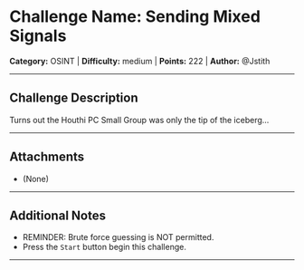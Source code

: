 # Challenge Name: Sending Mixed Signals

**Category:** OSINT | **Difficulty:** medium | **Points:** 222 | **Author:** @Jstith

---

## Challenge Description

Turns out the Houthi PC Small Group was only the tip of the iceberg...

---

## Attachments

- (None)

---

## Additional Notes

* REMINDER: Brute force guessing is NOT permitted.
* Press the `Start` button begin this challenge.

---